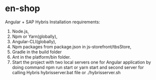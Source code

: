 # en-shop
Angular + SAP Hybris
Installation requirements:
1) Node.js, 
2) Npm or Yarn(globally), 
3) Angular-CLI(globally), 
4) Npm packages from package.json in js-storefront/tbsStore, 
5) Gradle in the build folder
6) Ant in the platform/bin folder.
7) Start the project with two local servers one for Angular application by doing command npm run start or yarn start 
and second server for calling Hybris hybrisserver.bat file or ./hybrisserver.sh 
